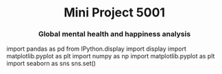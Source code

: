 <center>
<div class="alert alert-success">
<h1>Mini Project 5001</h1>
<h3>Global mental health and happiness analysis </h3>
</div>
</center>

import pandas as pd
from IPython.display import display
import matplotlib.pyplot as plt
import numpy as np
import matplotlib.pyplot as plt
import seaborn as sns
sns.set()
